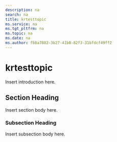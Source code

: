 ```yaml
---
description: na
search: na
title: krtesttopic
ms.service: na
ms.tgt_pltfrm: na
ms.topic: na
ms.date: na
ms.author: fb8a7802-3b27-41b8-82f3-31bfdcf49ff2
---
```

# krtesttopic
Insert introduction here.

## Section Heading
Insert section body here.

### Subsection Heading
Insert subsection body here.

